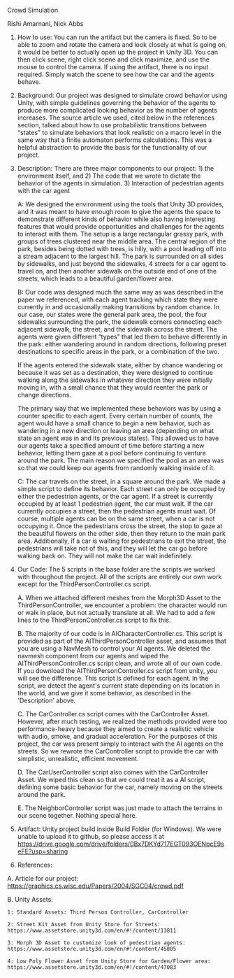 Crowd Simulation

Rishi Amarnani, Nick Abbs

1. 	How to use: You can run the artifact but the camera is fixed. So to be able to zoom and rotate the camera and look closely at what is going on, it would be better to actually open up the project in Unity 3D. You can then click scene, right click scene and click maximize, and use the mouse to control the camera. If using the artifact, there is no input required. Simply watch the scene to see how the car and the agents behave.

2.	Background: Our project was designed to simulate crowd behavior using Unity, with simple guidelines governing the behavior of the agents to produce more complicated looking behavior as the number of agents increases. The source article we used, cited below in the references section, talked about how to use probabilistic transitions between “states” to simulate behaviors that look realistic on a macro level in the same way that a finite automaton performs calculations. This was a helpful abstraction to provide the basis for the functionality of our project.

3.	Description: There are three major components to our project: 1) the environment itself, and 2) The code that we wrote to dictate the behavior of the agents in simulation. 3) Interaction of pedestrian agents with the car agent
	
	A: We designed the environment using the tools that Unity 3D provides, and it was meant to have enough room to give the agents the space to demonstrate different kinds of behavior while also having interesting features that would provide opportunities and challenges for the agents to interact with them. The setup is a large rectangular grassy park, with groups of trees clustered near the middle area. The central region of the park, besides being dotted with trees, is hilly, with a pool leading off into a stream adjacent to the largest hill. The park is surrounded on all sides by sidewalks, and just beyond the sidewalks, 4 streets for a car agent to travel on, and then another sidewalk on the outside end of one of the streets, which leads to a beautiful garden/flower area.
	
	B: Our code was designed much the same way as was described in the paper we referenced, with each agent tracking which state they were currently in and occasionally making transitions by random chance. In our case, our states were the general park area, the pool, the four sidewalks surrounding the park, the sidewalk corners connecting each adjacent sidewalk, the street, and the sidewalk across the street. The agents were given different “types” that led them to behave differently in the park: either wandering around in random directions, following preset destinations to specific areas in the park, or a combination of the two. 
	
	If the agents entered the sidewalk state, either by chance wandering or because it was set as a destination, they were designed to continue walking along the sidewalks in whatever direction they were initially moving in, with a small chance that they would reenter the park or change directions. 
	
	The primary way that we implemented these behaviors was by using a counter specific to each agent. Every certain number of counts, the agent would have a small chance to begin a new behavior, such as wandering in a new direction or leaving an area (depending on what state an agent was in and its previous states). This allowed us to have our agents take a specified amount of time before starting a new behavior, letting them gaze at a pool before continuing to venture around the park. 
	The main reason we specified the pool as an area was so that we could keep our agents from randomly walking inside of it.
  	
	C: The car travels on the street, in a square around the park. We made a simple script to define its behavior. Each street can only be occupied by either the pedestrian agents, or the car agent. If a street is currently occupied by at least 1 pedestrian agent, the car must wait. If the car currently occupies a street, then the pedestrian agents must wait. Of course, multiple agents can be on the same street, when a car is not occupying it. Once the pedestrians cross the street, the stop to gaze at the beautiful flowers on the other side, then they return to the main park area. Additionally, if a car is waiting for pedestrians to exit the street, the pedestrians will take not of this, and they will let the car go before walking back on. They will not make the car wait indefinitely.

4. Our Code: The 5 scripts in the base folder are the scripts we worked with throughout the project. All of the scripts are entirely our own work except for the ThirdPersonController.cs script.  
	
	A. When we attached different meshes from the Morph3D Asset to the ThirdPersonController, we encounter a problem: the character would run or walk in place, but not actually translate at all. We had to add a few lines to the ThirdPersonController.cs script to fix this.
	
	B. The majority of our code is in AICharacterController.cs. This script is provided as part of the AIThirdPersonController asset, and assumes that you are using a NavMesh to control your AI agents. We deleted the navmesh component from our agents and wiped the AIThirdPersonController.cs script clean, and wrote all of our own code. If you download the AIThirdPersonController.cs script from unity, you will see the difference. This script is defined for each agent. In the script, we detect the agent's current state depending on its location in the world, and we give it some behavior, as described in the 'Description' above.
	
	C. The CarController.cs script comes with the CarController Asset. However, after much testing, we realized the methods provided were too performance-heavy because they aimed to create a realistic vehicle with audio, smoke, and gradual acceleration. For the purposes of this project, the car was present simply to interact with the AI agents on the streets. So we rewrote the CarController script to provide the car with simplistic, unrealistic, efficient movement.
	
	D. The CarUserController script also comes with the CarController Asset. We wiped this clean so that we could treat it as a AI script, defining some basic behavior for the car, namely moving on the streets around the park.
	
	E. The NeighborController script was just made to attach the terrains in our scene together. Nothing special here.

5. Artifact: Unity project build inside Build Folder (for Windows). We were unable to upload it to github, so please access it at https://drive.google.com/drive/folders/0Bx7DKYd717EGT093OENpcE9seFE?usp=sharing

6. References:

  A. Article for our project: https://graphics.cs.wisc.edu/Papers/2004/SGC04/crowd.pdf

  B. Unity Assets:
  	
	1: Standard Assets: Third Person Controller, CarController
  
 	2: Street Kit Asset from Unity Store for Streets: https://www.assetstore.unity3d.com/en/#!/content/13811
  
 	3: Morph 3D Asset to customize look of pedestrian agents: https://www.assetstore.unity3d.com/en/#!/content/45805
	
	4: Low Poly Flower Asset from Unity Store for Garden/Flower area: https://www.assetstore.unity3d.com/en/#!/content/47083
